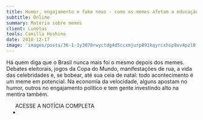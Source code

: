 ```yaml
---
title: Humor, engajamento e fake news - como os memes afetam a educação
subtitle: Online
summary: Matéria sobre memes
client: Lunetas
tools: Camilla Hoshino
date: 2018-12-17
image: 'images/posts/36-1-1y3070rwyctdg4d5ccxmjurp891kqyrcxhsp9uv4pzl0.png'
---
```


Há quem diga que o Brasil nunca mais foi o mesmo depois dos memes. Debates eleitorais, jogos da Copa do Mundo, manifestações de rua, a vida das celebridades e, se bobear, até sua ceia de natal: todo acontecimento é um meme em potencial. Na economia da velocidade, alguns apostam no humor, outros no engajamento político e tem gente investindo alto na mentira também.

<div class="post__share"><ul class="share__list list-reset">ACESSE A NOTÍCIA COMPLETA<li class="share__item" style="margin-left: 10px"><a class="share__link share__facebook" style="background: #fa5657" href="https://lunetas.com.br/memes/" title="Link" rel="nofollow"><i class="fa-solid fa-link"></i></a></li></ul></div>
<!-- <div class="gallery-box"><div class="gallery"><img src="/clipping/images/example-1.jpg" loading="lazy" alt="Project"><img src="/clipping/images/example-2.jpg" loading="lazy" alt="Project"></div><em>Gallery / <a href="https://www.freepik.com/" target="_blank">Freepic</a></em></div> -->